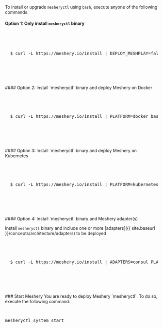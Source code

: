 
To install or upgrade `mesheryctl` using `bash`, execute anyone of the following commands.

#### Option 1: Only install `mesheryctl` binary

 <pre class="codeblock-pre">
 <div class="codeblock">
 <div class="clipboardjs">
  $ curl -L https://meshery.io/install | DEPLOY_MESHPLAY=false bash -
 </div></div>
 </pre>
<br />
<br />
#### Option 2: Install `mesheryctl` binary and deploy Meshery on Docker

 <pre class="codeblock-pre">
 <div class="codeblock">
 <div class="clipboardjs">
  $ curl -L https://meshery.io/install | PLATFORM=docker bash -
 </div></div>
 </pre>
<br />
<br />
#### Option 3: Install `mesheryctl` binary and deploy Meshery on Kubernetes

 <pre class="codeblock-pre">
 <div class="codeblock">
 <div class="clipboardjs">
  $ curl -L https://meshery.io/install | PLATFORM=kubernetes bash -
 </div></div>
 </pre>
<br />
<br />
#### Option 4: Install `mesheryctl` binary and Meshery adapter(s)

Install `mesheryctl` binary and include one or more [adapters]({{ site.baseurl }}/concepts/architecture/adapters) to be deployed

 <pre class="codeblock-pre">
 <div class="codeblock">
 <div class="clipboardjs">
  $ curl -L https://meshery.io/install | ADAPTERS=consul PLATFORM=kubernetes bash -
 </div></div>
 </pre>
<br />
<br />
### Start Meshery
You are ready to deploy Meshery `mesheryctl`. To do so, execute the following command.

 <pre class="codeblock-pre"><div class="codeblock">
 <div class="clipboardjs">mesheryctl system start</div></div>
 </pre>
